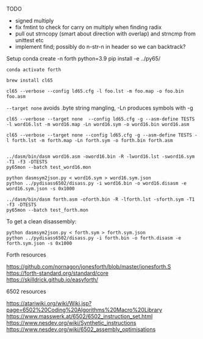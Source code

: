 TODO

- signed multiply
- fix fmtint to check for carry on multiply when finding radix
- pull out strncopy (smart about direction with overlap) and strncmp from unittest etc
- implement find; possibly do n-str-n in header so we can backtrack?


Setup
    conda create -n forth python=3.9
    pip install -e ../py65/


    conda activate forth

    brew install cl65

    cl65 --verbose --config ld65.cfg -l foo.lst -m foo.map -o foo.bin foo.asm

`--target none` avoids .byte string mangling, -Ln produces symbols with -g

    cl65 --verbose --target none  --config ld65.cfg -g --asm-define TESTS -l word16.lst -m word16.map -Ln word16.sym -o word16.bin word16.asm

    cl65 --verbose --target none --config ld65.cfg -g --asm-define TESTS -l forth.lst -m forth.map -Ln forth.sym -o forth.bin forth.asm


    ../dasm/bin/dasm word16.asm -oword16.bin -R -lword16.lst -sword16.sym -T1 -f3 -DTESTS
    py65mon --batch test_word16.mon

    python dasmsym2json.py < word16.sym > word16.sym.json
    python ../pydisass6502/disass.py -i word16.bin -o word16.disasm -e word16.sym.json -s 0x1000

    ../dasm/bin/dasm forth.asm -oforth.bin -R -lforth.lst -sforth.sym -T1 -f3 -DTESTS
    py65mon --batch test_forth.mon

To get a clean disassembly:

    python dasmsym2json.py < forth.sym > forth.sym.json
    python ../pydisass6502/disass.py -i forth.bin -o forth.disasm -e forth.sym.json -s 0x1000


Forth resources

https://github.com/nornagon/jonesforth/blob/master/jonesforth.S
https://forth-standard.org/standard/core
https://skilldrick.github.io/easyforth/


6502 resources

https://atariwiki.org/wiki/Wiki.jsp?page=6502%20Coding%20Algorithms%20Macro%20Library
https://www.masswerk.at/6502/6502_instruction_set.html
https://www.nesdev.org/wiki/Synthetic_instructions
https://www.nesdev.org/wiki/6502_assembly_optimisations